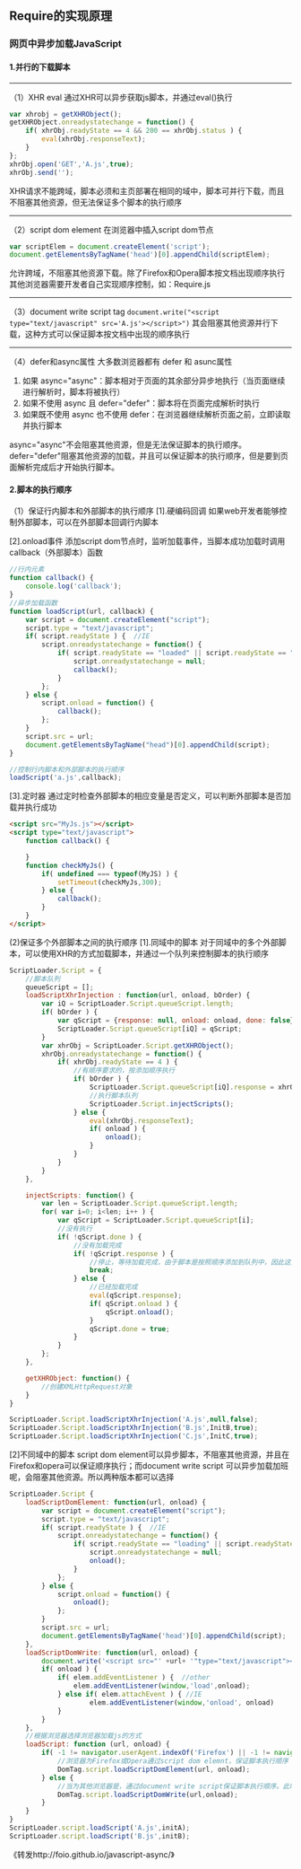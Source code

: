 ## Require的实现原理
### 网页中异步加载JavaScript
#### 1.并行的下载脚本
 ----
 （1）XHR eval
 通过XHR可以异步获取js脚本，并通过eval()执行
 ```JavaScript
 var xhrobj = getXHRObject();
 getXHRObject.onreadystatechange = function() {
     if( xhrObj.readyState == 4 && 200 == xhrObj.status ) {
         eval(xhrObj.responseText);
     }
 };
 xhrObj.open('GET','A.js',true);
 xhrObj.send('');
 ```
 XHR请求不能跨域，脚本必须和主页部署在相同的域中，脚本可并行下载，而且不阻塞其他资源，但无法保证多个脚本的执行顺序

 ----

 （2）script dom element
 在浏览器中插入script dom节点
 ```JavaScript
var scriptElem = document.createElement('script');
document.getElementsByTagName('head')[0].appendChild(scriptElem);
 ```
 允许跨域，不阻塞其他资源下载。除了Firefox和Opera脚本按文档出现顺序执行
 其他浏览器需要开发者自己实现顺序控制，如：Require.js

 ----
 （3）document write script tag
 `document.write("<script type="text/javascript" src='A.js'></script>")`
 其会阻塞其他资源并行下载，这种方式可以保证脚本按文档中出现的顺序执行

 ---
 （4）defer和async属性
大多数浏览器都有 defer 和 asunc属性
1. 如果 async="async"：脚本相对于页面的其余部分异步地执行（当页面继续进行解析时，脚本将被执行）
2. 如果不使用 async 且 defer="defer"：脚本将在页面完成解析时执行
3. 如果既不使用 async 也不使用 defer：在浏览器继续解析页面之前，立即读取并执行脚本

async="async"不会阻塞其他资源，但是无法保证脚本的执行顺序。defer="defer"阻塞其他资源的加载，并且可以保证脚本的执行顺序，但是要到页面解析完成后才开始执行脚本。

#### 2.脚本的执行顺序
（1）保证行内脚本和外部脚本的执行顺序
[1].硬编码回调
如果web开发者能够控制外部脚本，可以在外部脚本回调行内脚本

[2].onload事件
添加script dom节点时，监听加载事件，当脚本成功加载时调用callback（外部脚本）函数
```javascript
//行内元素
function callback() {
    console.log('callback');
}
//异步加载函数
function loadScript(url, callback) {
    var script = document.createElement("script");
    script.type = "text/javascript";
    if( script.readyState ) {  //IE
        script.onreadystatechange = function() {
            if( script.readyState == "loaded" || script.readyState == "complete" ) {
                script.onreadystatechange = null;
                callback();
            }
        };
    } else {
        script.onload = function() {
            callback();
        };
    }
    script.src = url;
    document.getElementsByTagName("head")[0].appendChild(script);
}

//控制行内脚本和外部脚本的执行顺序
loadScript('a.js',callback);
```
[3].定时器
通过定时检查外部脚本的相应变量是否定义，可以判断外部脚本是否加载并执行成功
```html
<script src="MyJs.js"></script>
<script type="text/javascript">
    function callback() {

    }
    function checkMyJs() {
        if( undefined === typeof(MyJS) ) {
            setTimeout(checkMyJs,300);
        } else {
            callback();
        }
    }
</script>
```

(2)保证多个外部脚本之间的执行顺序
[1].同域中的脚本
对于同域中的多个外部脚本，可以使用XHR的方式加载脚本，并通过一个队列来控制脚本的执行顺序
```javascript
ScriptLoader.Script = {
    //脚本队列
    queueScript = [];
    loadScriptXhrInjection : function(url, onload, bOrder) {
        var iQ = ScriptLoader.Script.queueScript.length;
        if( bOrder ) {
            var qScript = {response: null, onload: onload, done: false};
            ScriptLoader.Script.queueScript[iQ] = qScript;
        }
        var xhrObj = ScriptLoader.Script.getXHRObject();
        xhrObj.onreadystatechange = function() {
            if( xhrObj.readyState == 4 ) {
                //有顺序要求的，按添加顺序执行
                if( bOrder ) {
                    ScriptLoader.Script.queueScript[iQ].response = xhrObj.responseText;
                    //执行脚本队列
                    ScriptLoader.Script.injectScripts();
                } else {
                    eval(xhrObj.responseText);
                    if( onload ) {
                        onload();
                    }
                }
            }
        }
    },

    injectScripts: function() {
        var len = ScriptLoader.Script.queueScript.length;
        for( var i=0; i<len; i++ ) {
            var qScript = ScriptLoader.Script.queueScript[i];
            //没有执行
            if( !qScript.done ) {
                //没有加载完成
                if( !qScript.response ) {
                    //停止，等待加载完成，由于脚本是按照顺序添加到队列中，因此这里保证了脚本的执行顺序
                    break;
                } else {
                    //已经加载完成
                    eval(qScript.response);
                    if( qScript.onload ) {
                        qScript.onload();
                    }
                    qScript.done = true;
                }
            }
        };
    },

    getXHRObject: function() {
        //创建XMLHttpRequest对象
    }
}

ScriptLoader.Script.loadScriptXhrInjection('A.js',null,false);
ScriptLoader.Script.loadScriptXhrInjection('B.js',InitB,true);
ScriptLoader.Script.loadScriptXhrInjection('C.js',InitC,true);
```
[2]不同域中的脚本
script dom element可以异步脚本，不阻塞其他资源，并且在Firefox和opera可以保证顺序执行；而document write script 可以异步加载加班呢，会阻塞其他资源。所以两种版本都可以选择
```javascript
ScriptLoader.Script {
    loadScriptDomElement: function(url, onload) {
        var script = document.createElement("script");
        script.type = "text/javascript";
        if( script.readyState ) {  //IE
            script.onreadystatechange = function() {
                if( script.readyState == "loading" || script.readyState == "complete" ) {
                    script.onreadystatechange = null;
                    onload();
                }
            };
        } else {
            script.onload = function() {
                onload();
            };
        }
        script.src = url;
        document.getElementsByTagName('head')[0].appendChild(script);
    },
    loadScriptDomWrite: function(url, onload) {
        document.write('<script src="' +url+ '"type="text/javascript"></script>' );
        if( onload ) {
            if( elem.addEventListener ) {  //other
                elem.addEventListener(window,'load',onload);
            } else if( elem.attachEvent ) { //IE
                    elem.addEventListener(window,'onload', onload)
            }
        }
    },
    //根据浏览器选择浏览器加载js的方式
    loadScript: function (url, onload) {
        if( -1 != navigator.userAgent.indexOf('Firefox') || -1 != navigator.userAgent.indexOf('Opera') ) {
            //浏览器为Firefox或Opera通过script dom elemnt，保证脚本执行顺序
            DomTag.script.loadScriptDomElement(url, onload);
        } else {
            //当为其他浏览器是，通过document write script保证脚本执行顺序。此时脚本的加载hi阻塞其他资源
            DomTag.script.loadScriptDomWrite(url,onload);
        }
    }
}
ScriptLoader.script.loadScript('A.js',initA);
ScriptLoader.script.loadScript('B.js',initB);
```

《转发http://foio.github.io/javascript-async/》
